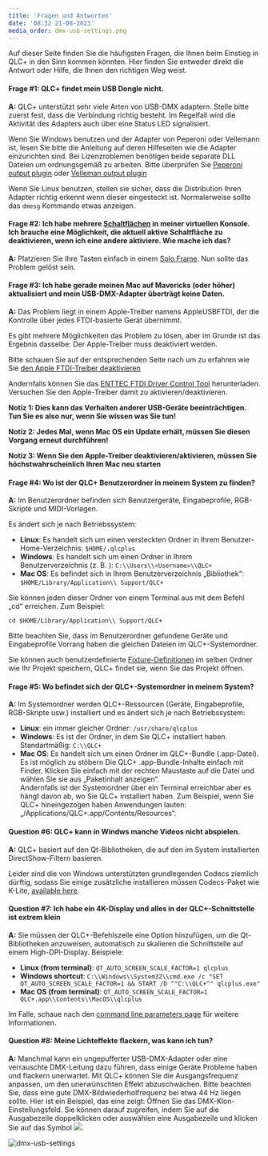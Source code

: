 ```yaml
---
title: 'Fragen und Antworten'
date: '08:32 21-08-2023'
media_order: dmx-usb-settings.png
---
```


Auf dieser Seite finden Sie die häufigsten Fragen, die Ihnen beim Einstieg in QLC+ in den Sinn kommen könnten.
Hier finden Sie entweder direkt die Antwort oder Hilfe, die Ihnen den richtigen Weg weist.


#### Frage #1: QLC+ findet mein USB Dongle nicht.

**A:** QLC+ unterstützt sehr viele Arten von USB-DMX adaptern. Stelle bitte zuerst fest, dass die Verbindung richtig besteht. Im Regelfall wird die Aktivität des Adapters auch
über eine Status LED signalisiert.

Wenn Sie Windows benutzen und der Adapter von Peperoni oder Vellemann ist, lesen Sie bitte die Anleitung auf deren Hilfeseiten wie die Adapter einzurichten sind.
Bei Lizenzroblemen benötigen beide separate DLL Dateien um ordnungsgemäß zu arbeiten.
Bitte überprüfen Sie [Peperoni output plugin](/plugins/peperoni) oder [Velleman output plugin](/plugins/velleman)

Wenn Sie Linux benutzen, stellen sie sicher, dass die Distribution Ihren Adapter richtig erkennt wenn dieser eingesteckt ist. Normalerweise sollte das `dmesg` Kommando etwas anzeigen.

#### Frage #2: Ich habe mehrere [Schaltflächen](/virtual-console/button) in meiner virtuellen Konsole. Ich brauche eine Möglichkeit, die aktuell aktive Schaltfläche zu deaktivieren, wenn ich eine andere aktiviere. Wie mache ich das?

**A:** Platzieren Sie Ihre Tasten einfach in einem [Solo Frame](/virtual-console/solo-frame). Nun sollte das Problem gelöst sein.

#### Frage #3: Ich habe gerade meinen Mac auf Mavericks (oder höher) aktualisiert und mein USB-DMX-Adapter überträgt keine Daten.

**A:** Das Problem liegt in einem Apple-Treiber namens AppleUSBFTDI, der die Kontrolle über jedes FTDI-basierte Gerät übernimmt.

Es gibt mehrere Möglichkeiten das Problem zu lösen, aber im Grunde ist das Ergebnis dasselbe: Der Apple-Treiber muss deaktiviert werden.

Bitte schauen Sie auf der entsprechenden Seite nach um zu erfahren wie Sie [den Apple FTDI-Treiber deaktivieren](/plugins/disable-apple-serial-vcp-driver)

Andernfalls können Sie das [ENTTEC FTDI Driver Control Tool](https://www.dmxis.com/release/FtdiDriverControl.zip) herunterladen.
Versuchen Sie den Apple-Treiber damit zu aktivieren/deaktivieren.

**Notiz 1: Dies kann das Verhalten anderer USB-Geräte beeinträchtigen. Tun Sie es also nur, wenn Sie wissen was Sie tun!**

**Notiz 2: Jedes Mal, wenn Mac OS ein Update erhält, müssen Sie diesen Vorgang erneut durchführen!**

**Notiz 3: Wenn Sie den Apple-Treiber deaktivieren/aktivieren, müssen Sie höchstwahrscheinlich Ihren Mac neu starten**

#### Frage #4: Wo ist der QLC+ Benutzerordner in meinem System zu finden?

**A:** Im Benutzerordner befinden sich Benutzergeräte, Eingabeprofile, RGB-Skripte und MIDI-Vorlagen.

Es ändert sich je nach Betriebssystem:

* **Linux**: Es handelt sich um einen versteckten Ordner in Ihrem Benutzer-Home-Verzeichnis: `$HOME/.qlcplus`
* **Windows**: Es handelt sich um einen Ordner in Ihrem Benutzerverzeichnis (z. B. <Benutzername>): `C:\\Users\\<Username>\\QLC+`
* **Mac OS**: Es befindet sich in Ihrem Benutzerverzeichnis „Bibliothek“: `$HOME/Library/Application\\ Support/QLC+`

Sie können jeden dieser Ordner von einem Terminal aus mit dem Befehl „cd“ erreichen. Zum Beispiel:

`cd $HOME/Library/Application\\ Support/QLC+`

Bitte beachten Sie, dass im Benutzerordner gefundene Geräte und Eingabeprofile Vorrang haben
die gleichen Dateien im QLC+-Systemordner.

Sie können auch benutzerdefinierte [Fixture-Definitionen](/basics/glossary-and-concepts#fixtures)
im selben Ordner wie Ihr Projekt speichern, QLC+ findet sie, wenn Sie das Projekt öffnen.

#### Frage #5: Wo befindet sich der QLC+-Systemordner in meinem System?

**A:** Im Systemordner werden QLC+-Ressourcen (Geräte, Eingabeprofile, RGB-Skripte usw.) installiert
und es ändert sich je nach Betriebssystem:

* **Linux**: ein immer gleicher Ordner: `/usr/share/qlcplus`
* **Windows**: Es ist der Ordner, in dem Sie QLC+ installiert haben. Standartmäßig: `C:\\QLC+`
* **Mac OS**: Es handelt sich um einen Ordner im QLC+-Bundle (.app-Datei). Es ist möglich zu stöbern
  Die QLC+ .app-Bundle-Inhalte einfach mit Finder. Klicken Sie einfach mit der rechten Maustaste auf die Datei und wählen Sie sie aus
  „Paketinhalt anzeigen“.<br>Andernfalls ist der Systemordner über ein Terminal erreichbar
  aber es hängt davon ab, wo Sie QLC+ installiert haben. Zum Beispiel, wenn Sie QLC+ hineingezogen haben
  Anwendungen lauten: „/Applications/QLC+.app/Contents/Resources“.

#### Question #6: QLC+ kann in Windws manche Videos nicht abspielen.

**A:** QLC+ basiert auf den Qt-Bibliotheken, die auf den im System installierten DirectShow-Filtern basieren.

Leider sind die von Windows unterstützten grundlegenden Codecs ziemlich dürftig, sodass Sie einige zusätzliche installieren müssen
Codecs-Paket wie K-Lite, [available here](https://www.codecguide.com/download_kl.htm).

#### Question #7: Ich habe ein 4K-Display und alles in der QLC+-Schnittstelle ist extrem klein

**A:** Sie müssen der QLC+-Befehlszeile eine Option hinzufügen, um die Qt-Bibliotheken anzuweisen, automatisch zu skalieren
die Schnittstelle auf einem High-DPI-Display. Beispiele:

* **Linux (from terminal)**: `QT_AUTO_SCREEN_SCALE_FACTOR=1 qlcplus`
* **Windows shortcut**: `C:\\Windows\\System32\\cmd.exe /c "SET QT_AUTO_SCREEN_SCALE_FACTOR=1 && START /D ^"C:\\QLC+^" qlcplus.exe"`
* **Mac OS (from terminal)**: `QT_AUTO_SCREEN_SCALE_FACTOR=1 QLC+.app\\Contents\\MacOS\\qlcplus`

Im Falle, schaue nach den [command line parameters page](/advanced/command-line-parameters) für weitere Informationen.

#### Question #8: Meine Lichteffekte flackern, was kann ich tun?

**A:** Manchmal kann ein ungepufferter USB-DMX-Adapter oder eine verrauschte DMX-Leitung dazu führen, dass einige Geräte Probleme haben
und flackern unerwartet. Mit QLC+ können Sie die Ausgangsfrequenz anpassen, um den unerwünschten Effekt abzuschwächen.
Bitte beachten Sie, dass eine gute DMX-Bildwiederholfrequenz bei etwa 44 Hz liegen sollte. Hier ist ein Beispiel, das eine zeigt:
Öffnen Sie das DMX-Klon-Einstellungsfeld. Sie können darauf zugreifen, indem Sie auf die Ausgabezeile doppelklicken oder auswählen
eine Ausgabezeile und klicken Sie auf das Symbol ![](/basics/configure.png).

![dmx-usb-settings](dmx-usb-settings.png "dmx-usb-settings")